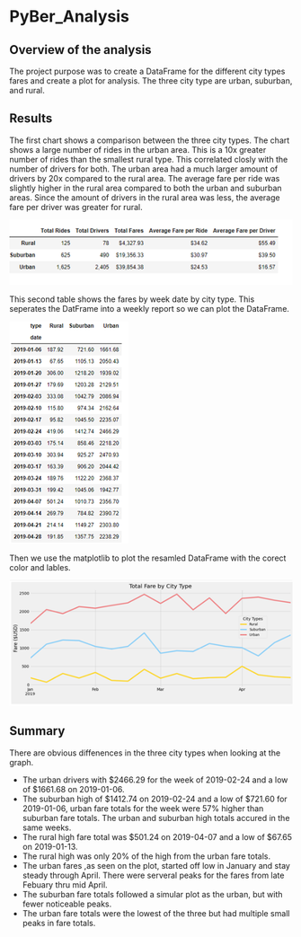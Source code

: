 # PyBer_Analysis

## Overview of the analysis

The project purpose was to create a DataFrame for the different city types fares and create a plot for analysis.   The three city type
are urban, suburban, and rural.

## Results

The first chart shows a comparison between the three city types.  The chart shows a large number of rides in the urban area.   This is a 10x greater
number of rides than the smallest rural type.   This correlated closly with the number of drivers for both.  The urban area had a much larger amount
of drivers by 20x compared to the rural area.   The average fare per ride was slightly higher in the rural area compared to both the urban and
suburban areas.   Since the amount of drivers in the rural area was less, the average fare per driver was greater for rural.

![](https://github.com/crashdean/PyBer_Analysis/blob/main/Resources/City_type_sum.png)


This second table shows the fares by week date by city type. This seperates the DatFrame into a weekly report so we can plot the DataFrame.


![](https://github.com/crashdean/PyBer_Analysis/blob/main/Resources/Sum_by_city_type.png)


Then we use the matplotlib to plot the resamled DataFrame with the corect color and lables.

![](https://github.com/crashdean/PyBer_Analysis/blob/main/Resources/Total_fare_city_type.png)

## Summary

There are obvious diffenences in the three city types when looking at the graph.   
*  The urban drivers with $2466.29 for the week of 2019-02-24 and a low of $1661.68 on 2019-01-06.   
*  The suburban high of $1412.74 on 2019-02-24 and a low of $721.60 for 2019-01-06, urban fare totals for the week were 57% higher than suburban 
fare totals.  The urban and suburban high totals accured in the same weeks.   
*  The rural high fare total was $501.24 on 2019-04-07 and a low of $67.65 on 2019-01-13.   
*  The rural high was only 20% of the high from the urban fare totals.  
*  The urban fares ,as seen on the plot, started off low in January and stay steady through April.   There were serveral peaks for the fares from 
late Febuary thru mid April.  
*  The suburban fare totals followed a simular plot as the urban, but with fewer noticeable peaks.
*  The urban fare totals were the lowest of the three but had multiple small peaks in fare totals.
